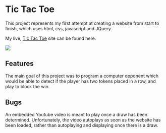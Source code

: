 # Tic Tac Toe

This project represents my first attempt at creating a website from start to finish, which uses html, css, javascript and JQuery.

My live, [Tic Tac Toe](https://aparkinbotswana.github.io/tic_tac_toe/Index_tictactoe.html) site can be found here.

![](CSS/Images/Tictactoe)

## Features

The main goal of this project was to program a computer opponent which would be able to detect if the player has two tokens placed in a row, and play to block the win.

## Bugs

An embedded Youtube video is meant to play once a draw has been determined. Unfortunately, the video autoplays as soon as the website has been loaded, rather than autoplaying and displaying once there is a draw.
